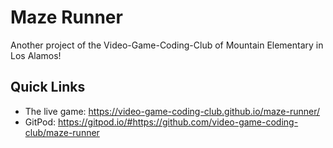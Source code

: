 # Maze Runner

Another project of the Video-Game-Coding-Club of Mountain Elementary
in Los Alamos!

## Quick Links

* The live game: https://video-game-coding-club.github.io/maze-runner/
* GitPod: https://gitpod.io/#https://github.com/video-game-coding-club/maze-runner
